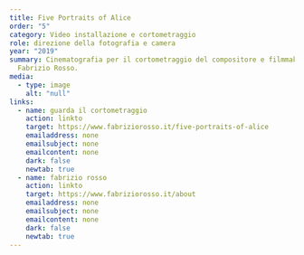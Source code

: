 ```yaml
---
title: Five Portraits of Alice
order: "5"
category: Video installazione e cortometraggio
role: direzione della fotografia e camera
year: "2019"
summary: Cinematografia per il cortometraggio del compositore e filmmaker
  Fabrizio Rosso.
media:
  - type: image
    alt: "null"
links:
  - name: guarda il cortometraggio
    action: linkto
    target: https://www.fabriziorosso.it/five-portraits-of-alice
    emailaddress: none
    emailsubject: none
    emailcontent: none
    dark: false
    newtab: true
  - name: fabrizio rosso
    action: linkto
    target: https://www.fabriziorosso.it/about
    emailaddress: none
    emailsubject: none
    emailcontent: none
    dark: false
    newtab: true
---
```

